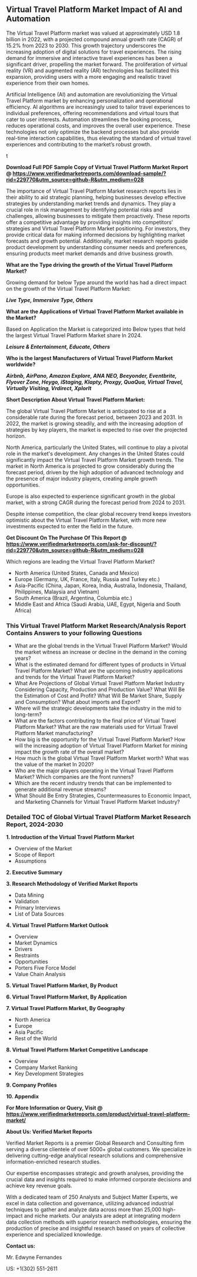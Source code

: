 <h2>Virtual Travel Platform Market Impact of AI and Automation</h2><p>The Virtual Travel Platform market was valued at approximately USD 1.8 billion in 2022, with a projected compound annual growth rate (CAGR) of 15.2% from 2023 to 2030. This growth trajectory underscores the increasing adoption of digital solutions for travel experiences. The rising demand for immersive and interactive travel experiences has been a significant driver, propelling the market forward. The proliferation of virtual reality (VR) and augmented reality (AR) technologies has facilitated this expansion, providing users with a more engaging and realistic travel experience from their own homes.</p><p>Artificial Intelligence (AI) and automation are revolutionizing the Virtual Travel Platform market by enhancing personalization and operational efficiency. AI algorithms are increasingly used to tailor travel experiences to individual preferences, offering recommendations and virtual tours that cater to user interests. Automation streamlines the booking process, reduces operational costs, and improves the overall user experience. These technologies not only optimize the backend processes but also provide real-time interaction capabilities, thus elevating the standard of virtual travel experiences and contributing to the market’s robust growth.</p>t</p><p id="" class=""><strong>Download Full PDF Sample Copy of Virtual Travel Platform Market Report @ <a href="https://www.verifiedmarketreports.com/download-sample/?rid=229770&utm_source=github-R&utm_medium=028" target="_blank">https://www.verifiedmarketreports.com/download-sample/?rid=229770&utm_source=github-R&utm_medium=028</a></strong></p><p>The importance of&nbsp;Virtual Travel Platform Market research reports lies in their ability to aid strategic planning, helping businesses develop effective strategies by understanding market trends and dynamics. They play a crucial role in risk management by identifying potential risks and challenges, allowing businesses to mitigate them proactively. These reports offer a competitive advantage by providing insights into competitors' strategies and Virtual Travel Platform Market positioning. For investors, they provide critical data for making informed decisions by highlighting market forecasts and growth potential. Additionally, market research reports guide product development by understanding consumer needs and preferences, ensuring products meet market demands and drive business growth.</p><p><strong>What are the&nbsp;Type driving the growth of the Virtual Travel Platform Market?</strong></p><p id="" class="">Growing demand for below Type around the world has had a direct impact on the growth of the Virtual Travel Platform Market:</p><em><strong>Live Type, Immersive Type, Others</strong></em></p><strong>What are the&nbsp;Applications&nbsp;of Virtual Travel Platform Market available in the Market?</strong></p><p id="" class="">Based on Application the Market is categorized into Below types that held the largest Virtual Travel Platform Market share In 2024.</p><em><strong>Leisure & Entertainment, Educate, Others</strong></em></p><strong>Who is the largest Manufacturers of Virtual Travel Platform Market worldwide?</strong></p><p><em><strong>Airbnb, AirPano, Amazon Explore, ANA NEO, Beeyonder, Eventbrite, Flyover Zone, Heygo, iStaging, Klapty, Proxgy, QuaQua, Virtual Travel, Virtually Visiting, Vrdirect, XplorIt</strong></em></p><p id="" class=""><strong>Short Description About Virtual Travel Platform Market:</strong></p><p>The global Virtual Travel Platform Market is anticipated to rise at a considerable rate during the forecast period, between 2023 and 2031. In 2022, the market is growing steadily, and with the increasing adoption of strategies by key players, the market is expected to rise over the projected horizon.</p><p>North America, particularly the United States, will continue to play a pivotal role in the market's development. Any changes in the United States could significantly impact the Virtual Travel Platform Market growth trends. The market in North America is projected to grow considerably during the forecast period, driven by the high adoption of advanced technology and the presence of major industry players, creating ample growth opportunities.</p><p>Europe is also expected to experience significant growth in the global market, with a strong CAGR during the forecast period from 2024 to 2031.</p><p>Despite intense competition, the clear global recovery trend keeps investors optimistic about the Virtual Travel Platform Market, with more new investments expected to enter the field in the future.</p><p id="" class=""><strong>Get Discount On The Purchase Of This Report @ <a href="https://www.verifiedmarketreports.com/ask-for-discount/?rid=229770&utm_source=github-R&utm_medium=028" target="_blank">https://www.verifiedmarketreports.com/ask-for-discount/?rid=229770&utm_source=github-R&utm_medium=028</a></strong></p>Which regions are leading the Virtual Travel Platform Market?</p><ul><li>North America (United States, Canada and Mexico)</li><li>Europe (Germany, UK, France, Italy, Russia and Turkey etc.)</li><li>Asia-Pacific (China, Japan, Korea, India, Australia, Indonesia, Thailand, Philippines, Malaysia and Vietnam)</li><li>South America (Brazil, Argentina, Columbia etc.)</li><li>Middle East and Africa (Saudi Arabia, UAE, Egypt, Nigeria and South Africa)</li></ul><h3 id="" class="">This Virtual Travel Platform Market Research/Analysis Report Contains Answers to your following Questions</h3><ul><li>What are the global trends in the Virtual Travel Platform Market? Would the market witness an increase or decline in the demand in the coming years?</li><li>What is the estimated demand for different types of products in Virtual Travel Platform Market? What are the upcoming industry applications and trends for the Virtual Travel Platform Market?</li><li>What Are Projections of Global Virtual Travel Platform Market Industry Considering Capacity, Production and Production Value? What Will Be the Estimation of Cost and Profit? What Will Be Market Share, Supply and Consumption? What about imports and Export?</li><li>Where will the strategic developments take the industry in the mid to long-term?</li><li>What are the factors contributing to the final price of Virtual Travel Platform Market? What are the raw materials used for Virtual Travel Platform Market manufacturing?</li><li>How big is the opportunity for the Virtual Travel Platform Market? How will the increasing adoption of Virtual Travel Platform Market for mining impact the growth rate of the overall market?</li><li>How much is the global Virtual Travel Platform Market worth? What was the value of the market In 2020?</li><li>Who are the major players operating in the Virtual Travel Platform Market? Which companies are the front runners?</li><li>Which are the recent industry trends that can be implemented to generate additional revenue streams?</li><li>What Should Be Entry Strategies, Countermeasures to Economic Impact, and Marketing Channels for Virtual Travel Platform Market Industry?</li></ul><h3 id="" class="">Detailed TOC of Global Virtual Travel Platform Market Research Report, 2024-2030</h3><p id="" class=""><strong>1. Introduction of the Virtual Travel Platform Market</strong></p><ul><li>Overview of the Market</li><li>Scope of Report</li><li>Assumptions</li></ul><p id="" class=""><strong>2. Executive Summary</strong></p><p id="" class=""><strong>3. Research Methodology of Verified Market Reports</strong></p><ul><li>Data Mining</li><li>Validation</li><li>Primary Interviews</li><li>List of Data Sources</li></ul><p id="" class=""><strong>4. Virtual Travel Platform Market Outlook</strong></p><ul><li>Overview</li><li>Market Dynamics</li><li>Drivers</li><li>Restraints</li><li>Opportunities</li><li>Porters Five Force Model</li><li>Value Chain Analysis</li></ul><p id="" class=""><strong>5. Virtual Travel Platform Market, By Product</strong></p><p id="" class=""><strong>6. Virtual Travel Platform Market, By Application</strong></p><p id="" class=""><strong>7. Virtual Travel Platform Market, By Geography</strong></p><ul><li>North America</li><li>Europe</li><li>Asia Pacific</li><li>Rest of the World</li></ul><p id="" class=""><strong>8. Virtual Travel Platform Market Competitive Landscape</strong></p><ul><li>Overview</li><li>Company Market Ranking</li><li>Key Development Strategies</li></ul><p id="" class=""><strong>9. Company Profiles</strong></p><p id="" class=""><strong>10. Appendix</strong></p><p id="" class=""><strong>For More Information or Query, Visit @ <a href="https://www.verifiedmarketreports.com/product/virtual-travel-platform-market/" target="_blank">https://www.verifiedmarketreports.com/product/virtual-travel-platform-market/</a></strong></p><p id="" class=""><strong>About Us: Verified Market Reports</strong></p><p id="" class="">Verified Market Reports is a premier Global Research and Consulting firm serving a diverse clientele of over 5000+ global customers. We specialize in delivering cutting-edge analytical research solutions and comprehensive information-enriched research studies.</p><p id="" class="">Our expertise encompasses strategic and growth analyses, providing the crucial data and insights required to make informed corporate decisions and achieve key revenue goals.</p><p id="" class="">With a dedicated team of 250 Analysts and Subject Matter Experts, we excel in data collection and governance, utilizing advanced industrial techniques to gather and analyze data across more than 25,000 high-impact and niche markets. Our analysts are adept at integrating modern data collection methods with superior research methodologies, ensuring the production of precise and insightful research based on years of collective experience and specialized knowledge.</p><p id="" class=""><strong>Contact us:</strong></p><p id="" class="">Mr. Edwyne Fernandes</p><p id="" class="">US: +1(302) 551-2611</p>